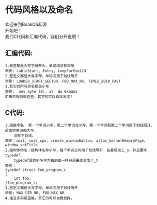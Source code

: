# 代码风格以及命名
欢迎来到BookOS起源  
开始吧！  
我们C代码和汇编代码，我们分开说明！  
## 汇编代码:  
    1.标签都是大写字母开头，单词间没有间隔  
    举例: LableStart, Entry, LoopForFoo123    
    2.宏定义都是大写字母，单词间用下划线隔开  
    举例: LOADER_START_SECTOR, FOO_MAX_NR, TIMES_2019_FAST  
    3.其它的所有命名都是小写  
    举例:  mov byte [0], al  dw 0xaa55  
    汇编的规则就这些，其它的可以自我发挥！
## C代码:  
    1.函数命名: 第一个单词小写，第二个单词也小写，第一个单词和第二个单词用下划线隔开，后面的单词都大写，  
        没有下划线。  
    举例：init, init_cpu, create_windowButton, alloc_kernelMemoryPage，window_setTitle  
    2.结构体命名：结构体名称小写，每个单词之间用下划线隔开，在最后加上_s，并且要写typedef，  
        typedef后的新名字为和前面一样只是最后改成了_t  
    举例：  
    typedef struct foo_program_s  
    {  
        int foo;  
    }foo_program_t;  
    3.宏定义都是大写字母，单词间用下划线隔开  
    举例: MAX_DIR_NR, FOO_MAX_NR  
    4.注意多实用空格，其它的可以自我发挥。  
